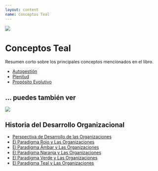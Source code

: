 ```yaml
---
layout: content
name: Conceptos Teal
---
```

![](/media/fundamental-assumptions.jpg)

# Conceptos Teal

Resumen corto sobre los principales conceptos mencionados en el libro.

* [Autogestión](../../theory/self-management/)
* [Plenitud](../../theory/wholeness/)
* [Propósito Evolutivo](../../theory/evolutionary-purpose/)

## ... puedes también ver

![](/media/1_018-small.png)

## Historia del Desarrollo Organizacional

* [Perspectiva de Desarrollo de las Organizaciones](../../theory/developmental-perspective-on-organizations/)
* [El Paradigma Rojo y Las Organizaciones](../../theory/red-organizations/)
* [El Paradigma Ámbar y Las Organizaciones](../../theory/amber-paradigm-and-organizations/)
* [El Paradigma Naranja y Las Organizaciones](../../theory/orange-paradigm-and-organizations/)
* [El Paradigma Verde y Las Organizaciones](../../theory/green-paradigm-and-organizations/)
* [El Paradigma Teal y Las Organizaciones](../../theory/teal-paradigm-and-organizations/)